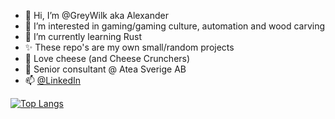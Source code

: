 - 👋 Hi, I’m @GreyWilk aka Alexander
- 👀 I’m interested in gaming/gaming culture, automation and wood carving
- 🌱 I’m currently learning Rust
- ✨ These repo's are my own small/random projects
- 💞️ Love cheese (and Cheese Crunchers)
- 🏢 Senior consultant @ Atea Sverige AB
- 📫 [@LinkedIn](https://www.linkedin.com/in/alexanderbertz/) 

<!---
GreyWilk/GreyWilk is a ✨ special ✨ repository because its `README.md` (this file) appears on your GitHub profile.
You can click the Preview link to take a look at your changes.


[![Anurag's GitHub stats](https://github-readme-stats.vercel.app/api?username=GreyWilk&show_icons=true&theme=tokyonight)](https://github.com/anuraghazra/github-readme-stats)
--->

[![Top Langs](https://github-readme-stats.vercel.app/api/top-langs/?username=GreyWilk&theme=tokyonight&layout=compact)](https://github.com/anuraghazra/github-readme-stats)
